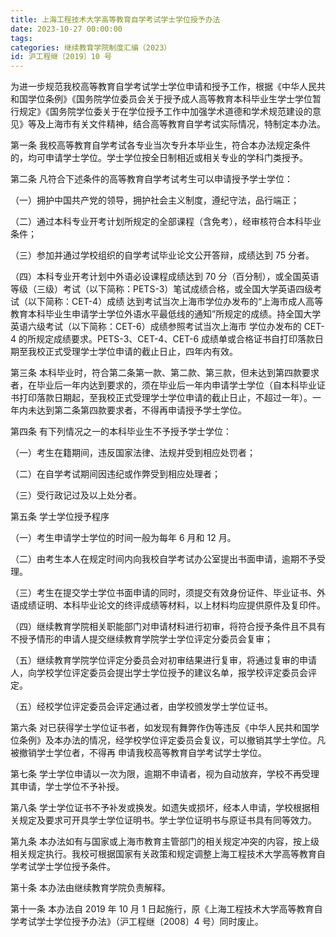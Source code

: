 ```yaml
---
title: 上海工程技术大学高等教育自学考试学士学位授予办法
date: 2023-10-27 00:00:00
tags: 
categories: 继续教育学院制度汇编（2023）
id: 沪工程继〔2019〕10 号
---
```


为进一步规范我校高等教育自学考试学士学位申请和授予工作，根据《中华人民共和国学位条例》《国务院学位委员会关于授予成人高等教育本科毕业生学士学位暂行规定》《国务院学位委关于在学位授予工作中加强学术道德和学术规范建设的意见》等及上海市有关文件精神，结合高等教育自学考试实际情况，特制定本办法。

第一条 我校高等教育自学考试各专业当次专升本毕业生，符合本办法规定条件的，均可申请学士学位。学士学位按全日制相近或相关专业的学科门类授予。

第二条 凡符合下述条件的高等教育自学考试考生可以申请授予学士学位：

（一）拥护中国共产党的领导，拥护社会主义制度，遵纪守法，品行端正；

（二）通过本科专业开考计划所规定的全部课程（含免考），经审核符合本科毕业条件；

（三）参加并通过学校组织的自学考试毕业论文公开答辩，成绩达到 75 分者。

（四）本科专业开考计划中外语必设课程成绩达到 70 分（百分制），或全国英语等级（三级）考试（以下简称：PETS-3）笔试成绩合格，或全国大学英语四级考试（以下简称：CET-4）成绩
达到考试当次上海市学位办发布的“上海市成人高等教育本科毕业生申请学士学位外语水平最低线的通知”所规定的成绩。持全国大学英语六级考试（以下简称：CET-6）成绩参照考试当次上海市
学位办发布的 CET-4 的所规定成绩要求。PETS-3、CET-4、CET-6 成绩单或合格证书自打印落款日期至我校正式受理学士学位申请的截止日止，四年内有效。

第三条 本科毕业时，符合第二条第一款、第二款、第三款，但未达到第四款要求者，在毕业后一年内达到要求的，须在毕业后一年内申请学士学位（自本科毕业证书打印落款日期起，至我校正式受理学士学位申请的截止日止，不超过一年）。一年内未达到第二条第四款要求者，不得再申请授予学士学位。

第四条 有下列情况之一的本科毕业生不予授予学士学位：

（一）考生在籍期间，违反国家法律、法规并受到相应处罚者；

（二）在自学考试期间因违纪或作弊受到相应处理者；

（三）受行政记过及以上处分者。

第五条 学士学位授予程序

（一）考生申请学士学位的时间一般为每年 6 月和 12 月。

（二）由考生本人在规定时间内向我校自学考试办公室提出书面申请，逾期不予受理。

（三）考生在提交学士学位书面申请的同时，须提交有效身份证件、毕业证书、外语成绩证明、本科毕业论文的终评成绩等材料，以上材料均应提供原件及复印件。

（四）继续教育学院相关职能部门对申请材料进行初审，将符合授予条件且不具有不授予情形的申请人提交继续教育学院学士学位评定分委员会复审；

（五）继续教育学院学位评定分委员会对初审结果进行复审，将通过复审的申请人，向学校学位评定委员会提出学士学位授予的建议名单，报学校评定委员会评定。

（五）经校学位评定委员会评定通过者，由学校颁发学士学位证书。

第六条 对已获得学士学位证书者，如发现有舞弊作伪等违反《中华人民共和国学位条例》及本办法的情况，经学校学位评定委员会复议，可以撤销其学士学位。凡被撤销学士学位者，不得再
申请我校高等教育自学考试学士学位。

第七条 学士学位申请以一次为限，逾期不申请者，视为自动放弃，学校不再受理其申请，学士学位不予补授。

第八条 学士学位证书不予补发或换发。如遗失或损坏，经本人申请，学校根据相关规定及要求可开具学士学位证明书。学士学位证明书与原证书具有同等效力。

第九条 本办法如有与国家或上海市教育主管部门的相关规定冲突的内容，按上级相关规定执行。我校可根据国家有关政策和规定调整上海工程技术大学高等教育自学考试学士学位授予条件。

第十条 本办法由继续教育学院负责解释。

第十一条 本办法自 2019 年 10 月 1 日起施行，原《上海工程技术大学高等教育自学考试学士学位授予办法》（沪工程继〔2008〕4 号）同时废止。
